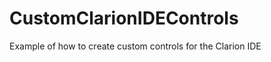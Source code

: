 CustomClarionIDEControls
========================

Example of how to create custom controls for the Clarion IDE

